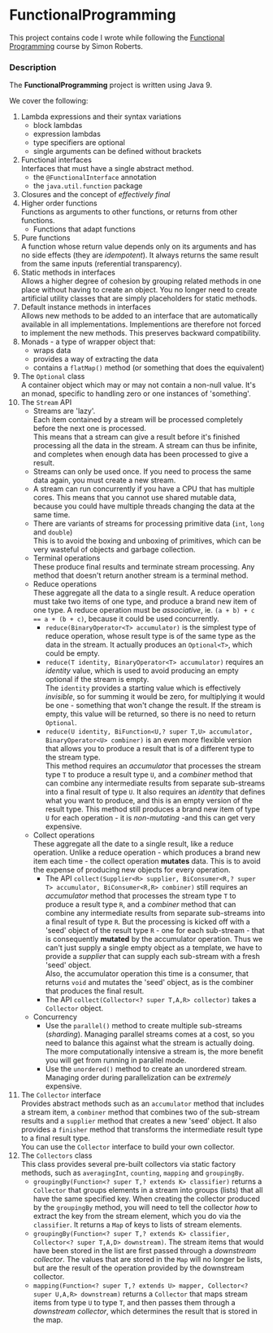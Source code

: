 # FunctionalProgramming
This project contains code I wrote while following the [Functional Programming](https://learning.oreilly.com/videos/functional-programming-for/9780134778235) course by Simon Roberts.

### Description
The __FunctionalProgramming__ project is written using Java 9.

We cover the following:
1. Lambda expressions and their syntax variations
   - block lambdas
   - expression lambdas
   - type specifiers are optional
   - single arguments can be defined without brackets
2. Functional interfaces\
   Interfaces that must have a single abstract method.
   - the `@FunctionalInterface` annotation
   - the `java.util.function` package
3. Closures and the concept of _effectively final_
4. Higher order functions\
   Functions as arguments to other functions, or returns from other functions.
   - Functions that adapt functions
5. Pure functions\
   A function whose return value depends only on its arguments and has no side effects (they are _idempotent_).
   It always returns the same result from the same inputs (referential transparency).
6. Static methods in interfaces\
Allows a higher degree of cohesion by grouping related methods in one place without having to create an object.
You no longer need to create artificial utility classes that are simply placeholders for static methods.
7. Default instance methods in interfaces\
Allows new methods to be added to an interface that are automatically available in all implementations.
Implementions are therefore not forced to implement the new methods.
This preserves backward compatibility.
8. Monads - a type of wrapper object that:
   - wraps data
   - provides a way of extracting the data
   - contains a `flatMap()` method (or something that does the equivalent)
9. The `Optional` class\
   A container object which may or may not contain a non-null value.
   It's an monad, specific to handling zero or one instances of 'something'.
10. The `Stream` API
    - Streams are 'lazy'.\
    Each item contained by a stream will be processed completely before the next one is processed.\
    This means that a stream can give a result before it's finished processing all the data in the stream.
    A stream can thus be infinite, and completes when enough data has been processed to give a result.
    - Streams can only be used once. If you need to process the same data again, you must create a new stream.
    - A stream can run concurrently if you have a CPU that has multiple cores. 
    This means that you cannot use shared mutable data, because you could have multiple threads changing the 
    data at the same time.
    - There are variants of streams for processing primitive data (`int`, `long` and `double`)\
    This is to avoid the boxing and unboxing of primitives, which can be very wasteful of objects and garbage collection.
    - Terminal operations\
    These produce final results and terminate stream processing.
    Any method that doesn't return another stream is a terminal method.
    - Reduce operations\
    These aggregate all the data to a single result. 
    A reduce operation must take two items of one type, and produce a brand new item of one type.
    A reduce operation must be *associative*, ie. `(a + b) + c == a + (b + c)`, because it could be used concurrently.
      - `reduce(BinaryOperator<T> accumulator)` is the simplest type of reduce operation, whose result type 
      is of the same type as the data in the stream. It actually produces an `Optional<T>`, which could be empty.
      - `reduce(T identity, BinaryOperator<T> accumulator)` requires an *identity* value, which is used to avoid 
      producing an empty optional if the stream is empty.\
      The `identity` provides a starting value which is effectively *invisible*, so for summing it would be zero, 
      for multiplying it would be one - something that won't change the result. If the stream is empty, this 
      value will be returned, so there is no need to return `Optional`.
      - `reduce(U identity, BiFunction<U,? super T,U> accumulator, BinaryOperator<U> combiner)` is an even more 
      flexible version that allows you to produce a result that is of a different type to the stream type.\
      This method requires an *accumulator* that processes the stream type `T` to produce a result type `U`, and 
      a *combiner* method that can combine any intermediate results from separate sub-streams into a final result 
      of type `U`. It also requires an *identity* that defines what you want to produce, and this is an empty 
      version of the result type. This method still produces a brand new item of type `U` for each operation - it 
      is *non-mutating* -and this can get very expensive.
    - Collect operations\
    These aggregate all the date to a single result, like a reduce operation.
    Unlike a reduce operation - which produces a brand new item each time - the collect operation **mutates** data. 
    This is to avoid the expense of producing new objects for every operation.
      - The API `collect(Supplier<R> supplier, BiConsumer<R,? super T> accumulator, BiConsumer<R,R> combiner)` still 
      requires an *accumulator* method that processes the stream type `T` to produce a result type `R`, and a 
      *combiner* method that can combine any intermediate results from separate sub-streams into a final result of 
      type `R`. But the processing is kicked off with a 'seed' object of the result type `R` - one for each 
      sub-stream - that is consequently **mutated** by the accumulator operation. Thus we can't just supply a single 
      empty object as a template, we have to provide a *supplier* that can supply each sub-stream with a fresh 
      'seed' object.\
    Also, the accumulator operation this time is a consumer, that returns `void` and mutates the 'seed' object, as
     is the combiner that produces the final result.
      - The API `collect(Collector<? super T,A,R> collector)` takes a `Collector` object.
    - Concurrency
      - Use the `parallel()` method to create multiple sub-streams (*sharding*).
    Managing parallel streams comes at a cost, so you need to balance this against what the stream is actually doing.
    The more computationally intensive a stream is, the more benefit you will get from running in parallel mode.
      - Use the `unordered()` method to create an unordered stream. Managing order during parallelization can be
      *extremely* expensive.
11. The `Collector` interface\
Provides abstract methods such as an `accumulator` method that includes a stream item, a `combiner` method that 
combines two of the sub-stream results and a `supplier` method that creates a new 'seed' object. It also provides 
a `finisher` method that transforms the intermediate result type to a final result type.\
You can use the `Collector` interface to build your own collector.
12. The `Collectors` class\
This class provides several pre-built collectors via static factory methods, such as `averagingInt`, `counting`,
 `mapping` and `groupingBy`. 
    - `groupingBy(Function<? super T,? extends K> classifier)` returns a `Collector` that groups elements in a 
    stream into groups (lists) that all have the same specified key.
    When creating the collector produced by the `groupingBy` method, you will need to tell the collector *how* to 
    extract the key from the stream element, which you do via the `classifier`. 
    It returns a `Map` of keys to lists of stream elements.
    - `groupingBy(Function<? super T,? extends K> classifier, Collector<? super T,A,D> downstream)`. The stream
    items that would have been stored in the list are first passed through a *downstream collector*. The values 
    that are stored in the `Map` will no longer be lists, but are the result of the operation provided by the
    downstream collector. 
    - `mapping(Function<? super T,? extends U> mapper, Collector<? super U,A,R> downstream)` returns a `Collector` 
    that maps stream items from type `U` to type `T`, and then passes them through a *downstream collector*, 
    which determines the result that is stored in the map.

